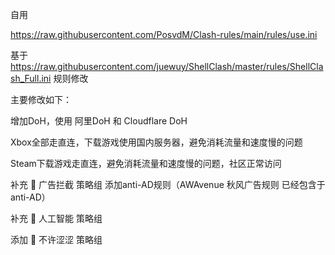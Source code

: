 自用

https://raw.githubusercontent.com/PosvdM/Clash-rules/main/rules/use.ini

基于 https://raw.githubusercontent.com/juewuy/ShellClash/master/rules/ShellClash_Full.ini 规则修改

主要修改如下：

增加DoH，使用 阿里DoH 和 Cloudflare DoH

Xbox全部走直连，下载游戏使用国内服务器，避免消耗流量和速度慢的问题

Steam下载游戏走直连，避免消耗流量和速度慢的问题，社区正常访问

补充 🛑 广告拦截 策略组
添加anti-AD规则（AWAvenue 秋风广告规则 已经包含于anti-AD）

补充 🤖 人工智能 策略组

添加 🥵 不许涩涩 策略组
